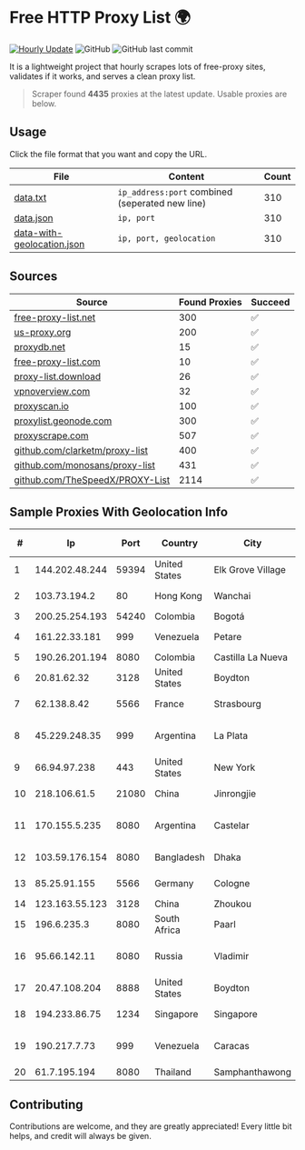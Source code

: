 
# Free HTTP Proxy List 🌍

[![Hourly Update](https://github.com/mertguvencli/http-proxy-list/actions/workflows/main.yml/badge.svg?branch=main)](https://github.com/mertguvencli/http-proxy-list/actions/workflows/main.yml)
![GitHub](https://img.shields.io/github/license/mertguvencli/http-proxy-list)
![GitHub last commit](https://img.shields.io/github/last-commit/mertguvencli/http-proxy-list)

It is a lightweight project that hourly scrapes lots of free-proxy sites, validates if it works, and serves a clean proxy list.


> Scraper found **4435** proxies at the latest update. Usable proxies are below.

## Usage

Click the file format that you want and copy the URL.


|File|Content|Count|
|----|-------|-----|
|[data.txt](https://raw.githubusercontent.com/mertguvencli/http-proxy-list/main/proxy-list/data.txt)|`ip_address:port` combined (seperated new line)|310|
|[data.json](https://raw.githubusercontent.com/mertguvencli/http-proxy-list/main/proxy-list/data.json)|`ip, port`|310|
|[data-with-geolocation.json](https://raw.githubusercontent.com/mertguvencli/http-proxy-list/main/proxy-list/data-with-geolocation.json)|`ip, port, geolocation`|310|

## Sources

|Source|Found Proxies|Succeed|
|------|-------------|-------|
|[free-proxy-list.net](https://free-proxy-list.net)|300|✅|
|[us-proxy.org](https://www.us-proxy.org)|200|✅|
|[proxydb.net](http://proxydb.net)|15|✅|
|[free-proxy-list.com](https://free-proxy-list.com/?page=&port=&type%5B%5D=http&type%5B%5D=https&up_time=0&search=Search)|10|✅|
|[proxy-list.download](https://www.proxy-list.download/HTTP)|26|✅|
|[vpnoverview.com](https://vpnoverview.com/privacy/anonymous-browsing/free-proxy-servers)|32|✅|
|[proxyscan.io](https://www.proxyscan.io)|100|✅|
|[proxylist.geonode.com](https://proxylist.geonode.com/api/proxy-list?limit=300&page=1&sort_by=lastChecked&sort_type=desc&protocols=http,https)|300|✅|
|[proxyscrape.com](https://api.proxyscrape.com/v2/?request=displayproxies&protocol=http&timeout=10000&country=all&ssl=all&anonymity=all)|507|✅|
|[github.com/clarketm/proxy-list](https://raw.githubusercontent.com/clarketm/proxy-list/master/proxy-list-raw.txt)|400|✅|
|[github.com/monosans/proxy-list](https://raw.githubusercontent.com/monosans/proxy-list/main/proxies/http.txt)|431|✅|
|[github.com/TheSpeedX/PROXY-List](https://raw.githubusercontent.com/TheSpeedX/PROXY-List/master/http.txt)|2114|✅|


## Sample Proxies With Geolocation Info

|#|Ip|Port|Country|City|Internet Service Provider|
|-|--|----|-------|----|-------------------------|
|1|144.202.48.244|59394|United States|Elk Grove Village|Choopa|
|2|103.73.194.2|80|Hong Kong|Wanchai|TouchPal HK Co., Limited|
|3|200.25.254.193|54240|Colombia|Bogotá|Andinet ON Line|
|4|161.22.33.181|999|Venezuela|Petare|MDS TELECOM C.A|
|5|190.26.201.194|8080|Colombia|Castilla La Nueva|ETB - Colombia|
|6|20.81.62.32|3128|United States|Boydton|Microsoft Corporation|
|7|62.138.8.42|5566|France|Strasbourg|Host Europe GmbH|
|8|45.229.248.35|999|Argentina|La Plata|Wi-sim Comunicaciones SRL|
|9|66.94.97.238|443|United States|New York|Contabo Inc.|
|10|218.106.61.5|21080|China|Jinrongjie|China Unicom CncNet|
|11|170.155.5.235|8080|Argentina|Castelar|Gobernacion de la Provincia de Buenos Aires|
|12|103.59.176.154|8080|Bangladesh|Dhaka|Nation Communication|
|13|85.25.91.155|5566|Germany|Cologne|PlusServer GmbH|
|14|123.163.55.123|3128|China|Zhoukou|Chinanet|
|15|196.6.235.3|8080|South Africa|Paarl|BeOnline|
|16|95.66.142.11|8080|Russia|Vladimir|Limited Liability Company "Infocentre"|
|17|20.47.108.204|8888|United States|Boydton|Microsoft Corporation|
|18|194.233.86.75|1234|Singapore|Singapore|Contabo Asia Private Limited|
|19|190.217.7.73|999|Venezuela|Caracas|Level 3 Communications, Inc.|
|20|61.7.195.194|8080|Thailand|Samphanthawong|CAT-ISP|



## Contributing

Contributions are welcome, and they are greatly appreciated! Every
little bit helps, and credit will always be given.

